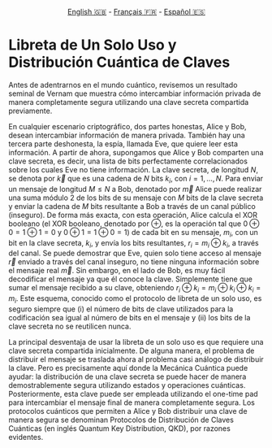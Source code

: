 <p style="text-align: center;">
    <a id="linken" href="../../../../en/content/index.html">English &#x1F1EC;&#x1F1E7;</a> - 
    <a id="linkfr" href="../../../../fr/content/index.html">Français &#x1F1EB;&#x1F1F7;</a> - 
    <a id="linkes" href="../../../../es/content/index.html">Español &#x1F1EA;&#x1F1F8;</a>
</p>
<script>
    currentPage = window.location.href;
    beforeLang = currentPage.slice(0, currentPage.indexOf("content") - 3);
    afterLang = currentPage.slice(currentPage.indexOf("content"));
    document.getElementById("linken").href = beforeLang + "en/" + afterLang;
    document.getElementById("linkfr").href = beforeLang + "fr/" + afterLang;
    document.getElementById("linkes").href = beforeLang + "es/" + afterLang;
</script>


# Libreta de Un Solo Uso y Distribución Cuántica de Claves

Antes de adentrarnos en el mundo cuántico, revisemos un resultado seminal de Vernam que muestra cómo intercambiar información privada de manera completamente segura utilizando una clave secreta compartida previamente.

En cualquier escenario criptográfico, dos partes honestas, Alice y Bob, desean intercambiar información de manera privada. También hay una tercera parte deshonesta, la espía, llamada Eve, que quiere leer esta información. A partir de ahora, supongamos que Alice y Bob comparten una clave secreta, es decir, una lista de bits perfectamente correlacionados sobre los cuales Eve no tiene información. La clave secreta, de longitud $N$, se denota por $\vec k$ que es una cadena de $N$ bits $k_i$, con $i=1,\ldots,N$. Para enviar un mensaje de longitud $M\leq N$ a Bob, denotado por $\vec m$ Alice puede realizar una suma módulo 2 de los bits de su mensaje con $M$ bits de la clave secreta y enviar la cadena de $M$ bits resultante a Bob a través de un canal público (inseguro). De forma más exacta, con esta operación, Alice calcula el XOR booleano (el XOR booleano, denotado por $\oplus$, es la operación tal que $0\oplus 0=1\oplus 1=0$ y $0\oplus 1=1\oplus 0=1$) de cada bit en su mensaje, $m_i$, con un bit en la clave secreta, $k_i$, y envía los bits resultantes, $r_i=m_i\oplus k_i$, a través del canal. Se puede demostrar que Eve, quien solo tiene acceso al mensaje $\vec r$ enviado a través del canal inseguro, no tiene ninguna información sobre el mensaje real $\vec m$. Sin embargo, en el lado de Bob, es muy fácil decodificar el mensaje ya que él conoce la clave. Simplemente tiene que sumar el mensaje recibido a su clave, obteniendo $r_i\oplus k_i=m_i\oplus k_i\oplus k_i=m_i$. Este esquema, conocido como el protocolo de libreta de un solo uso, es seguro siempre que (i) el número de bits de clave utilizados para la codificación sea igual al número de bits en el mensaje y (ii) los bits de la clave secreta no se reutilicen nunca.

La principal desventaja de usar la libreta de un solo uso es que requiere una clave secreta compartida inicialmente. De alguna manera, el problema de distribuir el mensaje se traslada ahora al problema casi análogo de distribuir la clave. Pero es precisamente aquí donde la Mecánica Cuántica puede ayudar: la distribución de una clave secreta se puede hacer de manera demostrablemente segura utilizando estados y operaciones cuánticas. Posteriormente, esta clave puede ser empleada utilizando el one-time pad para intercambiar el mensaje final de manera completamente segura. Los protocolos cuánticos que permiten a Alice y Bob distribuir una clave de manera segura se denominan Protocolos de Distribución de Claves Cuánticas (en inglés Quantum Key Distribution, QKD), por razones evidentes.

